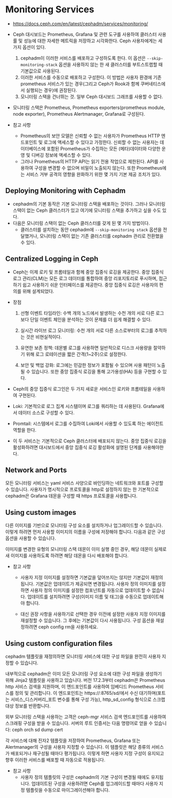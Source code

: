 # Monitoring Services
- https://docs.ceph.com/en/latest/cephadm/services/monitoring/

- Ceph 대시보드는 Prometheus, Grafana 및 관련 도구를 사용하여 클러스터 사용률 및 성능에 대한 자세한 메트릭을 저장하고 시각화한다. Ceph 사용자에게는 세 가지 옵션이 있다.
    1. cephadm이 이러한 서비스를 배포하고 구성하도록 한다. 이 옵션은 `--skip-monitoring-stack` 옵션을 사용하지 않는 한 새 클러스터를 부트스트랩할 때 기본값으로 사용된다.
    2. 이러한 서비스를 수동으로 배포하고 구성한다. 이 방법은 사용자 환경에 기존 prometheus 서비스가 있는 경우(그리고 Ceph가 Rook과 함께 쿠버네티스에서 실행되는 경우)에 권장된다.
    3. 모니터링 스택을 건너뛰는 것. 일부 Ceph 대시보드 그래프를 사용할 수 없다.

- 모니터링 스택은 Prometheus, Prometheus exporters(prometheus module, node exporter), Prometheus Alertmanager, Grafana로 구성된다.

- 참고 사항
    - Prometheus의 보안 모델은 신뢰할 수 없는 사용자가 Prometheus HTTP 엔드포인트 및 로그에 액세스할 수 있다고 가정한다. 신뢰할 수 없는 사용자는 데이터베이스에 포함된 Prometheus가 수집하는 모든 (메타)데이터와 다양한 운영 및 디버깅 정보에 액세스할 수 있다.
    - 그러나 Prometheus의 HTTP API는 읽기 전용 작업으로 제한된다. API를 사용하여 구성을 변경할 수 없으며 비밀이 노출되지 않는다. 또한 Prometheus에는 서비스 거부 공격의 영향을 완화하기 위한 몇 가지 기본 제공 조치가 있다.

## Deploying Monitoring with Cephadm
- cephadm의 기본 동작은 기본 모니터링 스택을 배포하는 것이다. 그러나 모니터링 스택이 없는 Ceph 클러스터가 있고 여기에 모니터링 스택을 추가하고 싶을 수도 있다.
- 다음은 모니터링 스택이 없는 Ceph 클러스터를 갖게 된 몇 가지 방법이다.
    - 클러스터를 설치하는 동안 cephadm에 `--skip-monitoring stack` 옵션을 전달했거나, 모니터링 스택이 없는 기존 클러스터를 cephadm 관리로 전환했을 수 있다.

## Centralized Logging in Ceph
- Ceph는 이제 로키 및 프롬테일과 함께 중앙 집중식 로깅을 제공한다. 중앙 집중식 로그 관리(CLM)는 모든 로그 데이터를 통합하여 중앙 리포지토리로 푸시하며, 접근하기 쉽고 사용하기 쉬운 인터페이스를 제공한다. 중앙 집중식 로깅은 사용자의 편의를 위해 설계되었다. 
- 장점
    1. 선형 이벤트 타임라인: 수백 개의 노드에서 발생하는 수천 개의 서로 다른 로그보다 단일 이벤트 체인을 분석하는 것이 문제를 더 쉽게 해결할 수 있다.

    2. 실시간 라이브 로그 모니터링: 수천 개의 서로 다른 소스로부터의 로그를 추적하는 것은 비현실적이다.

    3. 유연한 보존 정책: 데몬별 로그를 사용하면 일반적으로 디스크 사용량을 절약하기 위해 로그 로테이션을 짧은 간격(1~2주)으로 설정한다.

    4. 보안 및 백업 강화: 로그에는 민감한 정보가 포함될 수 있으며 사용 패턴이 노출될 수 있습니다. 또한 중앙 집중식 로깅을 통해 고가용성(HA) 등을 구현할 수 있다.

- Ceph의 중앙 집중식 로그인은 두 가지 새로운 서비스인 로키와 프롬테일을 사용하여 구현된다.
- Loki: 기본적으로 로그 집계 시스템이며 로그를 쿼리하는 데 사용된다. Grafana에서 데이터 소스로 구성할 수 있다.
- Promtail: 시스템에서 로그를 수집하여 Loki에서 사용할 수 있도록 하는 에이전트 역할을 한다.
- 이 두 서비스는 기본적으로 Ceph 클러스터에 배포되지 않는다. 중앙 집중식 로깅을 활성화하려면 대시보드에서 중앙 집중식 로깅 활성화에 설명된 단계를 사용해야한다.

## Network and Ports
모든 모니터링 서비스는 yaml 서비스 사양으로 바인딩하는 네트워크와 포트를 구성할 수 있습니다. 사용자가 명시적으로 프로토콜을 http로 설정하지 않는 한 기본적으로 cephadm은 Grafana 데몬을 구성할 때 https 프로토콜을 사용합니다.

## Using custom images
다른 이미지를 기반으로 모니터링 구성 요소를 설치하거나 업그레이드할 수 있습니다. 이렇게 하려면 먼저 사용할 이미지의 이름을 구성에 저장해야 합니다. 다음과 같은 구성 옵션을 사용할 수 있습니다.

이미지를 변경한 유형의 모니터링 스택 데몬이 이미 실행 중인 경우, 해당 데몬이 실제로 새 이미지를 사용하도록 하려면 해당 데몬을 다시 배포해야 합니다.

- 참고 사항
    - 사용자 지정 이미지를 설정하면 기본값을 덮어쓰지는 않지만 기본값이 재정의됩니다. 기본값은 업데이트가 제공되면 변경됩니다. 사용자 정의 이미지를 설정하면 사용자 정의 이미지를 설정한 컴포넌트를 자동으로 업데이트할 수 없습니다. 업데이트를 설치하려면 구성(이미지 이름 및 태그)을 수동으로 업데이트해야 합니다.

    - 대신 권장 사항을 사용하기로 선택한 경우 이전에 설정한 사용자 지정 이미지를 재설정할 수 있습니다. 그 후에는 기본값이 다시 사용됩니다. 구성 옵션을 재설정하려면 ceph config rm을 사용하세요.

## Using custom configuration files
cephadm 템플릿을 재정의하면 모니터링 서비스에 대한 구성 파일을 완전히 사용자 지정할 수 있습니다.

내부적으로 cephadm은 이미 모든 모니터링 구성 요소에 대한 구성 파일을 생성하기 위해 Jinja2 템플릿을 사용하고 있습니다. 버전 17.2.3부터 cephadm은 Prometheus http 서비스 검색을 지원하며, 이 엔드포인트를 사용하여 임베디드 Prometheus 서비스를 정의 및 관리합니다. 이 엔드포인트는 https://<mgr-ip>:8765/sd/에서 수신 대기하며(포트는 서비스_디스커버리_포트 변수를 통해 구성 가능), http_sd_config 형식으로 스크랩 대상 정보를 반환합니다.

외부 모니터링 스택을 사용하는 고객은 ceph-mgr 서비스 검색 엔드포인트를 사용하여 스크래핑 구성을 받을 수 있습니다. 서버의 루트 인증서는 다음 명령어로 얻을 수 있습니다: ceph orch sd dump cert


각 서비스에 대해 진자2 템플릿을 저장하여 Prometheus, Grafana 또는 Alertmanager의 구성을 사용자 지정할 수 있습니다. 이 템플릿은 해당 종류의 서비스가 배포되거나 재구성될 때마다 평가됩니다. 이렇게 하면 사용자 지정 구성이 유지되고 향후 이러한 서비스를 배포할 때 자동으로 적용됩니다.

- 참고 사항
    - 사용자 정의 템플릿의 구성은 cephadm의 기본 구성이 변경될 때에도 유지됩니다. 업데이트된 구성을 사용하려면 Ceph를 업그레이드할 때마다 사용자 지정 템플릿을 수동으로 마이그레이션해야 합니다.



